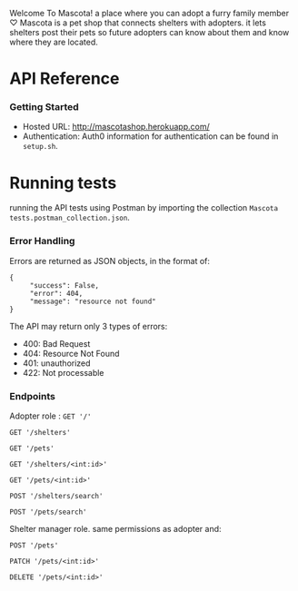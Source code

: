 Welcome To Mascota! a place where you can adopt a furry family member ♡
Mascota is a pet shop that connects shelters with adopters. it lets shelters post their pets so future adopters can know about them and know where they are located.

# API Reference
### Getting Started
* Hosted URL: http://mascotashop.herokuapp.com/ 
* Authentication: Auth0 information for authentication can be found in `setup.sh`.

# Running tests
running the API tests using Postman by importing the collection `Mascota tests.postman_collection.json`.

### Error Handling
Errors are returned as JSON objects, in the format of:
```
{
     "success": False,
     "error": 404,
     "message": "resource not found"
}
```
The API may return only 3 types of errors:
* 400: Bad Request
* 404: Resource Not Found
* 401: unauthorized
* 422: Not processable

### Endpoints
Adopter role : 
`GET '/'` 

`GET '/shelters'`

`GET '/pets'`

`GET '/shelters/<int:id>'`

`GET '/pets/<int:id>'`

`POST '/shelters/search'`

`POST '/pets/search'`

Shelter manager role. same permissions as adopter and:

`POST '/pets'`

`PATCH '/pets/<int:id>'`

`DELETE '/pets/<int:id>'`
